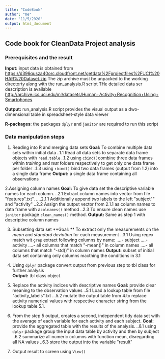 ```yaml
---
title: "CodeBook"
author: "me"
date: "11/5/2020"
output: html_document
---
```



## Code book for CleanData Project analysis

### Prerequisites and the result

**Input:** 
input data is obtained from 
<https://d396qusza40orc.cloudfront.net/getdata%2Fprojectfiles%2FUCI%20HAR%20Dataset.zip>
The zip archive must be unpacked to the working directorty along with the run_analysis.R script
THe detailed data ser description is available 
<http://archive.ics.uci.edu/ml/datasets/Human+Activity+Recognition+Using+Smartphones>

**Output:** 
run_analysis.R script provides the visual output as a dwo-dimensional
table in spreadsheet-style data viewer

**R-packages:**
the packages `dplyr` and `janitor` are required to run this script

### Data manipulation steps

1. Reading into R and merging data sets
**Goal:**  To combine multiple data sets within initial data
..1.1 Read all data sets to separate data frame objects with `read.table`
..1.2 using `cbind()`combine three data frames within *training* and *test* folders respectively to get only one data frame per folder
..1.3 using `rbind()` bind two data frames (output from 1.2) into a single data frame
**Output:** a single data frame containing all observations     
      

2.Assigning column names
**Goal:** To give data set the descriptive variable names for each column.
..2.1 Extract column names into vector from file "features".txt". 
....2.1.1 Additionally append two labels to the left "subject"" and "activity"
..2.2 Assign the output vector from 2.1.1 as column names to data frame with a`colnames()` method
..2.3 To ensure clean names use `janitor` package `clean_names()` method.
**Output:** Same as step 1 with descriptive column names

3. Subsetting data set
**Goal: ** To extract only the measurements on the *mean* and *standard deviation* for each measurement 
..3.1 Using regex match wit `grep` extract following columns by name:
....- subject 
....- activity
....- all columns that match "-mean()" in column names
....- all columns that match "-std()" in column names
**Output:** subset of initial data set containing only columns macthing the conditions in 3.1

4. Using `dplyr` package convert output from previous step to tbl class for further analysis  
**Output:** tbl class object 

5. Replace the activity indices with descriptive names
**Goal:** provide clear meaning to the observation values 
..5.1 Load a lookup table from file "activity_labels".txt
...5.2 mutate the output table from 4.to replace activity numerical values with respective character string from the lookup table 5.1.

6. From the step 5 output, creates a second, independent tidy data set with the average of each variable for each activity and each subject.
**Goal:** provide the aggregated table with the results of the analysis.
..6.1 using `dplyr` package group the input data table by activity and then by subject
..6.2 summarize all numeric columns with function mean, disregarding all NA values
..6.3 store the output into the variable "result"

7. Output result to screen using `View()`
